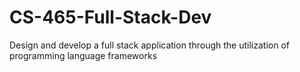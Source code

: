 # CS-465-Full-Stack-Dev
Design and develop a full stack application through the utilization of programming language frameworks
